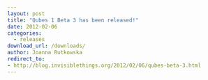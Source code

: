 ```yaml
---
layout: post
title: "Qubes 1 Beta 3 has been released!"
date: 2012-02-06
categories:
  - releases
download_url: /downloads/
author: Joanna Rutkowska
redirect_to:
- http://blog.invisiblethings.org/2012/02/06/qubes-beta-3.html
---
```

